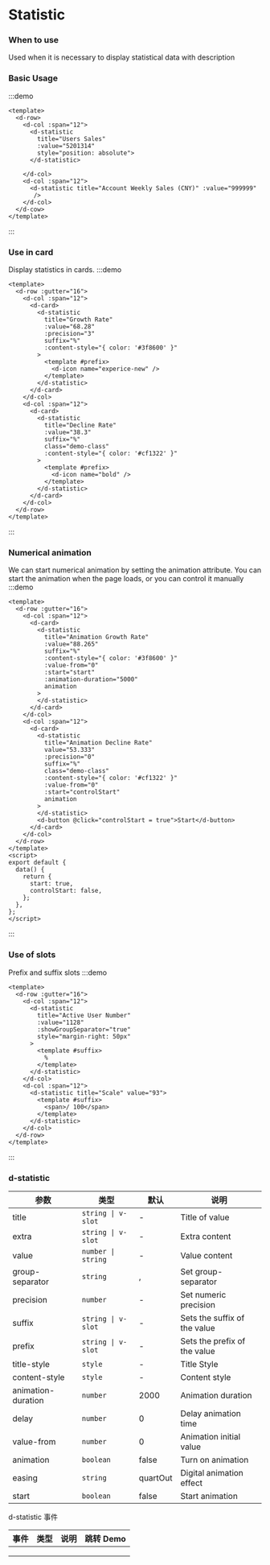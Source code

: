 # Statistic 

### When to use

Used when it is necessary to display statistical data with description

### Basic Usage

:::demo

```vue
<template>
  <d-row>
    <d-col :span="12">
      <d-statistic
        title="Users Sales"
        :value="5201314"
        style="position: absolute">
      </d-statistic>
        
    </d-col>
    <d-col :span="12">
      <d-statistic title="Account Weekly Sales (CNY)" :value="999999" 
       />
    </d-col>
  </d-cow>
</template>
```

:::

### Use in card

Display statistics in cards.
:::demo

```vue
<template>
  <d-row :gutter="16">
    <d-col :span="12">
      <d-card>
        <d-statistic
          title="Growth Rate"
          :value="68.28"
          :precision="3"
          suffix="%"
          :content-style="{ color: '#3f8600' }"
        >
          <template #prefix>
            <d-icon name="experice-new" />
          </template>
        </d-statistic>
      </d-card>
    </d-col>
    <d-col :span="12">
      <d-card>
        <d-statistic
          title="Decline Rate"
          :value="38.3"
          suffix="%"
          class="demo-class"
          :content-style="{ color: '#cf1322' }"
        >
          <template #prefix>
            <d-icon name="bold" />
          </template>
        </d-statistic>
      </d-card>
    </d-col>
  </d-row>
</template>
```

:::

### Numerical animation

We can start numerical animation by setting the animation attribute. You can start the animation when the page loads, or you can control it manually
:::demo

```vue
<template>
  <d-row :gutter="16">
    <d-col :span="12">
      <d-card>
        <d-statistic
          title="Animation Growth Rate"
          :value="88.265"
          suffix="%"
          :content-style="{ color: '#3f8600' }"
          :value-from="0"
          :start="start"
          :animation-duration="5000"
          animation
        >
        </d-statistic>
      </d-card>
    </d-col>
    <d-col :span="12">
      <d-card>
        <d-statistic
          title="Animation Decline Rate"
          value="53.333"
          :precision="0"
          suffix="%"
          class="demo-class"
          :content-style="{ color: '#cf1322' }"
          :value-from="0"
          :start="controlStart"
          animation
        >
        </d-statistic>
        <d-button @click="controlStart = true">Start</d-button>
      </d-card>
    </d-col>
  </d-row>
</template>
<script>
export default {
  data() {
    return {
      start: true,
      controlStart: false,
    };
  },
};
</script>
```

:::

### Use of slots

Prefix and suffix slots
:::demo

```vue
<template>
  <d-row :gutter="16">
    <d-col :span="12">
      <d-statistic
        title="Active User Number"
        :value="1128"
        :showGroupSeparator="true"
        style="margin-right: 50px"
      >
        <template #suffix>
          %
        </template>
      </d-statistic>
    </d-col>
    <d-col :span="12">
      <d-statistic title="Scale" value="93">
        <template #suffix>
          <span>/ 100</span>
        </template>
      </d-statistic>
    </d-col>
  </d-row>
</template>
```

:::

### d-statistic

| 参数               | 类型               | 默认     | 说明                         |
| ------------------ | ------------------ | -------- | ---------------------------- |
| title              | `string \| v-slot` | -        | Title of value               |
| extra              | `string \| v-slot` | -        | Extra content                |
| value              | `number \| string` | -        | Value content                |
| group-separator    | `string`           | ,        | Set group-separator          |
| precision          | `number`           | -        | Set numeric precision        |
| suffix             | `string \| v-slot` | -        | Sets the suffix of the value |
| prefix             | `string \| v-slot` | -        | Sets the prefix of the value |
| title-style        | `style`            | -        | Title Style                  |
| content-style      | `style`            | -        | Content style                |
| animation-duration | `number`           | 2000     | Animation duration           |
| delay              | `number`           | 0        | Delay animation time         |
| value-from         | `number`           | 0        | Animation initial value      |
| animation          | `boolean`          | false    | Turn on animation            |
| easing             | `string`           | quartOut | Digital animation effect     |
| start              | `boolean`          | false    | Start animation              |

d-statistic 事件

| 事件 | 类型 | 说明 | 跳转 Demo |
| ---- | ---- | ---- | --------- |
|      |      |      |           |
|      |      |      |           |
|      |      |      |           |
